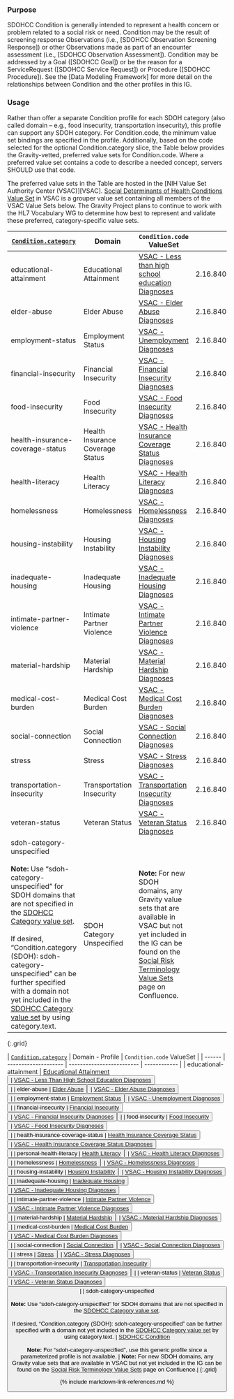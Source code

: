 
### Purpose
SDOHCC Condition is generally intended to represent a health concern or problem related to a social risk or need. Condition may be the result of screening response Observations (i.e., [SDOHCC Observation Screening Response]) or other Observations made as part of an encounter assessment (i.e., [SDOHCC Observation Assessment]). Condition may be addressed by a Goal ([SDOHCC Goal]) or be the reason for a ServiceRequest ([SDOHCC Service Request]) or Procedure ([SDOHCC Procedure]). See the [Data Modeling Framework] for more detail on the relationships between Condition and the other profiles in this IG.

### Usage

Rather than offer a separate Condition profile for each SDOH category (also called domain – e.g., food insecurity, transportation insecurity), this profile can support any SDOH category. For Condition.code, the minimum value set bindings are specified in the profile. Additionally, based on the code selected for the optional Condition.category slice, the Table below provides the Gravity-vetted, preferred value sets for Condition.code. Where a preferred value set contains a code to describe a needed concept, servers SHOULD use that code.

The preferred value sets in the Table are hosted in the [NIH Value Set Authority Center (VSAC)][VSAC]. [Social Determinants of Health Conditions Value Set](https://vsac.nlm.nih.gov/valueset/2.16.840.1.113762.1.4.1196.788/expansion) in VSAC is a grouper value set containing all members of the VSAC Value Sets below. The Gravity Project plans to continue to work with the HL7 Vocabulary WG to determine how best to represent and validate these preferred, category-specific value sets.


| [`Condition.category`](ValueSet-SDOHCC-ValueSetSDOHCategory.html) | Domain | `Condition.code` ValueSet | ValueSet OID |
| ------ | -------------------- | ------------------------- | ------------ |
| educational-attainment  | Educational Attainment | [VSAC -  Less than high school education Diagnoses ]( https://vsac.nlm.nih.gov/valueset/2.16.840.1.113762.1.4.1247.103/expansion/Latest ) | 2.16.840.1.113762.1.4.1247.103|
| elder-abuse  | Elder Abuse | [VSAC -  Elder Abuse Diagnoses ]( https://vsac.nlm.nih.gov/valueset/2.16.840.1.113762.1.4.1247.63/expansion/Latest ) | 2.16.840.1.113762.1.4.1247.63|
| employment-status  | Employment Status | [VSAC - Unemployment Diagnoses ]( https://vsac.nlm.nih.gov/valueset/2.16.840.1.113762.1.4.1247.42/expansion/Latest ) | 2.16.840.1.113762.1.4.1247.42|
| financial-insecurity  | Financial Insecurity | [VSAC -  Financial Insecurity Diagnoses ]( https://vsac.nlm.nih.gov/valueset/2.16.840.1.113762.1.4.1247.108/expansion/Latest ) | 2.16.840.1.113762.1.4.1247.108|
| food-insecurity  | Food Insecurity | [VSAC -  Food Insecurity Diagnoses ]( https://vsac.nlm.nih.gov/valueset/2.16.840.1.113762.1.4.1247.17/expansion/Latest ) | 2.16.840.1.113762.1.4.1247.17|
| health-insurance-coverage-status  | Health Insurance Coverage Status | [VSAC -  Health Insurance Coverage Status Diagnoses ]( https://vsac.nlm.nih.gov/valueset/2.16.840.1.113762.1.4.1247.148/expansion/Latest ) | 2.16.840.1.113762.1.4.1247.148|
| health-literacy  | Health Literacy | [VSAC -  Health Literacy Diagnoses ]( https://vsac.nlm.nih.gov/valueset/2.16.840.1.113762.1.4.1247.116/expansion/Latest ) | 2.16.840.1.113762.1.4.1247.116|
| homelessness  | Homelessness | [VSAC -  Homelessness Diagnoses ]( https://vsac.nlm.nih.gov/valueset/2.16.840.1.113762.1.4.1247.18/expansion/Latest ) | 2.16.840.1.113762.1.4.1247.18|
| housing-instability  | Housing Instability | [VSAC -  Housing Instability Diagnoses ]( https://vsac.nlm.nih.gov/valueset/2.16.840.1.113762.1.4.1247.24/expansion/Latest ) | 2.16.840.1.113762.1.4.1247.24|
| inadequate-housing  | Inadequate Housing | [VSAC -  Inadequate Housing Diagnoses ]( https://vsac.nlm.nih.gov/valueset/2.16.840.1.113762.1.4.1247.48/expansion/Latest ) | 2.16.840.1.113762.1.4.1247.48|
| intimate-partner-violence  | Intimate Partner Violence | [VSAC -  Intimate Partner Violence Diagnoses ]( https://vsac.nlm.nih.gov/valueset/2.16.840.1.113762.1.4.1247.84/expansion/Latest ) | 2.16.840.1.113762.1.4.1247.84|
| material-hardship  | Material Hardship | [VSAC -  Material Hardship Diagnoses ]( https://vsac.nlm.nih.gov/valueset/2.16.840.1.113762.1.4.1247.35/expansion/Latest ) | 2.16.840.1.113762.1.4.1247.35|
| medical-cost-burden  | Medical Cost Burden | [VSAC -  Medical Cost Burden Diagnoses ]( https://vsac.nlm.nih.gov/valueset/2.16.840.1.113762.1.4.1247.153/expansion/Latest ) | 2.16.840.1.113762.1.4.1247.153|
| social-connection  | Social Connection | [VSAC -  Social Connection Diagnoses ]( https://vsac.nlm.nih.gov/valueset/2.16.840.1.113762.1.4.1247.81/expansion/Latest ) | 2.16.840.1.113762.1.4.1247.81|
| stress  | Stress | [VSAC -  Stress Diagnoses ]( https://vsac.nlm.nih.gov/valueset/2.16.840.1.113762.1.4.1247.75/expansion/Latest ) | 2.16.840.1.113762.1.4.1247.75|
| transportation-insecurity  | Transportation Insecurity | [VSAC -  Transportation Insecurity Diagnoses ]( https://vsac.nlm.nih.gov/valueset/2.16.840.1.113762.1.4.1247.26/expansion/Latest ) | 2.16.840.1.113762.1.4.1247.26|
| veteran-status  | Veteran Status | [VSAC -  Veteran Status Diagnoses ]( https://vsac.nlm.nih.gov/valueset/2.16.840.1.113762.1.4.1247.78/expansion/Latest ) | 2.16.840.1.113762.1.4.1247.78|
| sdoh-category-unspecified<br><br>**Note:** Use “sdoh-category-unspecified” for SDOH domains that are not specified in the [SDOHCC Category value set](ValueSet-SDOHCC-ValueSetSDOHCategory.html).<br><br>If desired, “Condition.category (SDOH): sdoh-category-unspecified” can be further specified with a domain not yet included in the [SDOHCC Category value set](ValueSet-SDOHCC-ValueSetSDOHCategory.html) by using category.text. | SDOH Category Unspecified | **Note:** For new SDOH domains, any Gravity value sets that are available in VSAC but not yet included in the IG can be found on the [Social Risk Terminology Value Sets](https://confluence.hl7.org/display/GRAV/Social+Risk+Terminology+Value+Sets) page on Confluence.|
{:.grid}


[//]: # (Parameter Table DO NOT REMOVE)

| [`Condition.category`](ValueSet-SDOHCC-ValueSetSDOHCategory.html) | Domain - Profile | `Condition.code` ValueSet |
| ------ | -------------------- | ------------------------- | ------------ |
| educational-attainment  | <span class="copy-text">[Educational Attainment](StructureDefinition-SDOHCC-Condition-educational-attainment.html)<button title="Click to copy profile URL" class="btn-copy" data-clipboard-text="http://hl7.org/fhir/us/sdoh-clinicalcare/StructureDefinition/SDOHCC-Condition-educational-attainment"/></span> | <span class="copy-text">[VSAC - Less Than High School Education Diagnoses ](https://vsac.nlm.nih.gov/valueset/2.16.840.1.113762.1.4.1247.103/expansion/Latest)<button title="Click to copy ValueSet URL" class="btn-copy" data-clipboard-text="http://cts.nlm.nih.gov/fhir/ValueSet/2.16.840.1.113762.1.4.1247.103"/></span> |
| elder-abuse  | <span class="copy-text">[Elder Abuse](StructureDefinition-SDOHCC-Condition-elder-abuse.html)<button title="Click to copy profile URL" class="btn-copy" data-clipboard-text="http://hl7.org/fhir/us/sdoh-clinicalcare/StructureDefinition/SDOHCC-Condition-elder-abuse"/></span> | <span class="copy-text">[VSAC - Elder Abuse Diagnoses ](https://vsac.nlm.nih.gov/valueset/2.16.840.1.113762.1.4.1247.63/expansion/Latest)<button title="Click to copy ValueSet URL" class="btn-copy" data-clipboard-text="http://cts.nlm.nih.gov/fhir/ValueSet/2.16.840.1.113762.1.4.1247.63"/></span> |
| employment-status  | <span class="copy-text">[Employment Status](StructureDefinition-SDOHCC-Condition-employment-status.html)<button title="Click to copy profile URL" class="btn-copy" data-clipboard-text="http://hl7.org/fhir/us/sdoh-clinicalcare/StructureDefinition/SDOHCC-Condition-employment-status"/></span> | <span class="copy-text">[VSAC - Unemployment Diagnoses ](https://vsac.nlm.nih.gov/valueset/2.16.840.1.113762.1.4.1247.42/expansion/Latest)<button title="Click to copy ValueSet URL" class="btn-copy" data-clipboard-text="http://cts.nlm.nih.gov/fhir/ValueSet/2.16.840.1.113762.1.4.1247.42"/></span> |
| financial-insecurity  | <span class="copy-text">[Financial Insecurity](StructureDefinition-SDOHCC-Condition-financial-insecurity.html)<button title="Click to copy profile URL" class="btn-copy" data-clipboard-text="http://hl7.org/fhir/us/sdoh-clinicalcare/StructureDefinition/SDOHCC-Condition-financial-insecurity"/></span> | <span class="copy-text">[VSAC - Financial Insecurity Diagnoses ](https://vsac.nlm.nih.gov/valueset/2.16.840.1.113762.1.4.1247.108/expansion/Latest)<button title="Click to copy ValueSet URL" class="btn-copy" data-clipboard-text="http://cts.nlm.nih.gov/fhir/ValueSet/2.16.840.1.113762.1.4.1247.108"/></span> |
| food-insecurity  | <span class="copy-text">[Food Insecurity](StructureDefinition-SDOHCC-Condition-food-insecurity.html)<button title="Click to copy profile URL" class="btn-copy" data-clipboard-text="http://hl7.org/fhir/us/sdoh-clinicalcare/StructureDefinition/SDOHCC-Condition-food-insecurity"/></span> | <span class="copy-text">[VSAC - Food Insecurity Diagnoses ](https://vsac.nlm.nih.gov/valueset/2.16.840.1.113762.1.4.1247.17/expansion/Latest)<button title="Click to copy ValueSet URL" class="btn-copy" data-clipboard-text="http://cts.nlm.nih.gov/fhir/ValueSet/2.16.840.1.113762.1.4.1247.17"/></span> |
| health-insurance-coverage-status  | <span class="copy-text">[Health Insurance Coverage Status](StructureDefinition-SDOHCC-Condition-health-insurance-coverage-status.html)<button title="Click to copy profile URL" class="btn-copy" data-clipboard-text="http://hl7.org/fhir/us/sdoh-clinicalcare/StructureDefinition/SDOHCC-Condition-health-insurance-coverage-status"/></span> | <span class="copy-text">[VSAC - Health Insurance Coverage Status Diagnoses ](https://vsac.nlm.nih.gov/valueset/2.16.840.1.113762.1.4.1247.148/expansion/Latest)<button title="Click to copy ValueSet URL" class="btn-copy" data-clipboard-text="http://cts.nlm.nih.gov/fhir/ValueSet/2.16.840.1.113762.1.4.1247.148"/></span> |
| personal-health-literacy  | <span class="copy-text">[Health Literacy](StructureDefinition-SDOHCC-Condition-personal-health-literacy.html)<button title="Click to copy profile URL" class="btn-copy" data-clipboard-text="http://hl7.org/fhir/us/sdoh-clinicalcare/StructureDefinition/SDOHCC-Condition-personal-health-literacy"/></span> | <span class="copy-text">[VSAC - Health Literacy Diagnoses ](https://vsac.nlm.nih.gov/valueset/2.16.840.1.113762.1.4.1247.116/expansion/Latest)<button title="Click to copy ValueSet URL" class="btn-copy" data-clipboard-text="http://cts.nlm.nih.gov/fhir/ValueSet/2.16.840.1.113762.1.4.1247.116"/></span> |
| homelessness  | <span class="copy-text">[Homelessness](StructureDefinition-SDOHCC-Condition-homelessness.html)<button title="Click to copy profile URL" class="btn-copy" data-clipboard-text="http://hl7.org/fhir/us/sdoh-clinicalcare/StructureDefinition/SDOHCC-Condition-homelessness"/></span> | <span class="copy-text">[VSAC - Homelessness Diagnoses ](https://vsac.nlm.nih.gov/valueset/2.16.840.1.113762.1.4.1247.18/expansion/Latest)<button title="Click to copy ValueSet URL" class="btn-copy" data-clipboard-text="http://cts.nlm.nih.gov/fhir/ValueSet/2.16.840.1.113762.1.4.1247.18"/></span> |
| housing-instability  | <span class="copy-text">[Housing Instability](StructureDefinition-SDOHCC-Condition-housing-instability.html)<button title="Click to copy profile URL" class="btn-copy" data-clipboard-text="http://hl7.org/fhir/us/sdoh-clinicalcare/StructureDefinition/SDOHCC-Condition-housing-instability"/></span> | <span class="copy-text">[VSAC - Housing Instability Diagnoses ](https://vsac.nlm.nih.gov/valueset/2.16.840.1.113762.1.4.1247.24/expansion/Latest)<button title="Click to copy ValueSet URL" class="btn-copy" data-clipboard-text="http://cts.nlm.nih.gov/fhir/ValueSet/2.16.840.1.113762.1.4.1247.24"/></span> |
| inadequate-housing  | <span class="copy-text">[Inadequate Housing](StructureDefinition-SDOHCC-Condition-inadequate-housing.html)<button title="Click to copy profile URL" class="btn-copy" data-clipboard-text="http://hl7.org/fhir/us/sdoh-clinicalcare/StructureDefinition/SDOHCC-Condition-inadequate-housing"/></span> | <span class="copy-text">[VSAC - Inadequate Housing Diagnoses ](https://vsac.nlm.nih.gov/valueset/2.16.840.1.113762.1.4.1247.48/expansion/Latest)<button title="Click to copy ValueSet URL" class="btn-copy" data-clipboard-text="http://cts.nlm.nih.gov/fhir/ValueSet/2.16.840.1.113762.1.4.1247.48"/></span> |
| intimate-partner-violence  | <span class="copy-text">[Intimate Partner Violence](StructureDefinition-SDOHCC-Condition-intimate-partner-violence.html)<button title="Click to copy profile URL" class="btn-copy" data-clipboard-text="http://hl7.org/fhir/us/sdoh-clinicalcare/StructureDefinition/SDOHCC-Condition-intimate-partner-violence"/></span> | <span class="copy-text">[VSAC - Intimate Partner Violence Diagnoses ](https://vsac.nlm.nih.gov/valueset/2.16.840.1.113762.1.4.1247.84/expansion/Latest)<button title="Click to copy ValueSet URL" class="btn-copy" data-clipboard-text="http://cts.nlm.nih.gov/fhir/ValueSet/2.16.840.1.113762.1.4.1247.84"/></span> |
| material-hardship  | <span class="copy-text">[Material Hardship](StructureDefinition-SDOHCC-Condition-material-hardship.html)<button title="Click to copy profile URL" class="btn-copy" data-clipboard-text="http://hl7.org/fhir/us/sdoh-clinicalcare/StructureDefinition/SDOHCC-Condition-material-hardship"/></span> | <span class="copy-text">[VSAC - Material Hardship Diagnoses ](https://vsac.nlm.nih.gov/valueset/2.16.840.1.113762.1.4.1247.35/expansion/Latest)<button title="Click to copy ValueSet URL" class="btn-copy" data-clipboard-text="http://cts.nlm.nih.gov/fhir/ValueSet/2.16.840.1.113762.1.4.1247.35"/></span> |
| medical-cost-burden  | <span class="copy-text">[Medical Cost Burden](StructureDefinition-SDOHCC-Condition-medical-cost-burden.html)<button title="Click to copy profile URL" class="btn-copy" data-clipboard-text="http://hl7.org/fhir/us/sdoh-clinicalcare/StructureDefinition/SDOHCC-Condition-medical-cost-burden"/></span> | <span class="copy-text">[VSAC - Medical Cost Burden Diagnoses ](https://vsac.nlm.nih.gov/valueset/2.16.840.1.113762.1.4.1247.153/expansion/Latest)<button title="Click to copy ValueSet URL" class="btn-copy" data-clipboard-text="http://cts.nlm.nih.gov/fhir/ValueSet/2.16.840.1.113762.1.4.1247.153"/></span> |
| social-connection  | <span class="copy-text">[Social Connection](StructureDefinition-SDOHCC-Condition-social-connection.html)<button title="Click to copy profile URL" class="btn-copy" data-clipboard-text="http://hl7.org/fhir/us/sdoh-clinicalcare/StructureDefinition/SDOHCC-Condition-social-connection"/></span> | <span class="copy-text">[VSAC - Social Connection Diagnoses ](https://vsac.nlm.nih.gov/valueset/2.16.840.1.113762.1.4.1247.81/expansion/Latest)<button title="Click to copy ValueSet URL" class="btn-copy" data-clipboard-text="http://cts.nlm.nih.gov/fhir/ValueSet/2.16.840.1.113762.1.4.1247.81"/></span> |
| stress  | <span class="copy-text">[Stress](StructureDefinition-SDOHCC-Condition-stress.html)<button title="Click to copy profile URL" class="btn-copy" data-clipboard-text="http://hl7.org/fhir/us/sdoh-clinicalcare/StructureDefinition/SDOHCC-Condition-stress"/></span> | <span class="copy-text">[VSAC - Stress Diagnoses ](https://vsac.nlm.nih.gov/valueset/2.16.840.1.113762.1.4.1247.75/expansion/Latest)<button title="Click to copy ValueSet URL" class="btn-copy" data-clipboard-text="http://cts.nlm.nih.gov/fhir/ValueSet/2.16.840.1.113762.1.4.1247.75"/></span> |
| transportation-insecurity  | <span class="copy-text">[Transportation Insecurity](StructureDefinition-SDOHCC-Condition-transportation-insecurity.html)<button title="Click to copy profile URL" class="btn-copy" data-clipboard-text="http://hl7.org/fhir/us/sdoh-clinicalcare/StructureDefinition/SDOHCC-Condition-transportation-insecurity"/></span> | <span class="copy-text">[VSAC - Transportation Insecurity Diagnoses ](https://vsac.nlm.nih.gov/valueset/2.16.840.1.113762.1.4.1247.26/expansion/Latest)<button title="Click to copy ValueSet URL" class="btn-copy" data-clipboard-text="http://cts.nlm.nih.gov/fhir/ValueSet/2.16.840.1.113762.1.4.1247.26"/></span> |
| veteran-status  | <span class="copy-text">[Veteran Status](StructureDefinition-SDOHCC-Condition-veteran-status.html)<button title="Click to copy profile URL" class="btn-copy" data-clipboard-text="http://hl7.org/fhir/us/sdoh-clinicalcare/StructureDefinition/SDOHCC-Condition-veteran-status"/></span> | <span class="copy-text">[VSAC - Veteran Status Diagnoses ](https://vsac.nlm.nih.gov/valueset/2.16.840.1.113762.1.4.1247.78/expansion/Latest)<button title="Click to copy ValueSet URL" class="btn-copy" data-clipboard-text="http://cts.nlm.nih.gov/fhir/ValueSet/2.16.840.1.113762.1.4.1247.78"/></span> |
| sdoh-category-unspecified<br><br>**Note:** Use “sdoh-category-unspecified” for SDOH domains that are not specified in the [SDOHCC Category value set](ValueSet-SDOHCC-ValueSetSDOHCategory.html).<br><br>If desired, “Condition.category (SDOH): sdoh-category-unspecified” can be further specified with a domain not yet included in the [SDOHCC Category value set](ValueSet-SDOHCC-ValueSetSDOHCategory.html) by using category.text. | [SDOHCC Condition](StructureDefinition-SDOHCC-Condition.html) <br><br>**Note:** For “sdoh-category-unspecified”, use this generic profile since a parameterized profile is not available. | **Note:** For new SDOH domains, any Gravity value sets that are available in VSAC but not yet included in the IG can be found on the [Social Risk Terminology Value Sets](https://confluence.hl7.org/display/GRAV/Social+Risk+Terminology+Value+Sets) page on Confluence.|
{:.grid}

[//]: # (End Parameter Table DO NOT REMOVE)

{% include markdown-link-references.md %}
